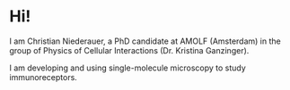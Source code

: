 <!DOCTYPE html>
<html>
<body>
<h1>Hi!</h1>
<p>I am Christian Niederauer, a PhD candidate at AMOLF (Amsterdam) in the group of Physics of Cellular Interactions (Dr. Kristina Ganzinger).</p>
<p>I am developing and using single-molecule microscopy to study immunoreceptors.</p>
</body>
</html>
